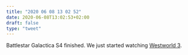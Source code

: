 ```yaml
---
title: "2020 06 08 13 02 52"
date: 2020-06-08T13:02:53+02:00
draft: false
type: "tweet"
---
```


Battlestar Galactica S4 finished. We just started watching [Westworld 3](https://en.wikipedia.org/wiki/Westworld_(season_3)).

